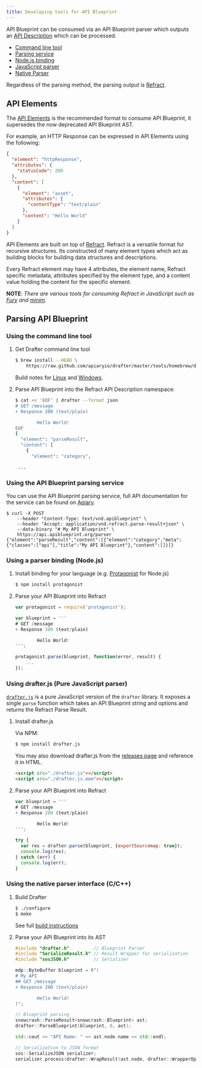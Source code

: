 ```yaml
---
title: Developing tools for API Blueprint
---
```


API Blueprint can be consumed via an API Blueprint parser which outputs an [API Description](https://github.com/refractproject/refract-spec/blob/master/namespaces/api-description-namespace.md) which can be processed.

- [Command line tool](#using-the-command-line-tool)
- [Parsing service](#using-the-api-blueprint-parsing-service)
- [Node.js binding](#using-a-parser-binding-node-js)
- [JavaScript parser](#using-drafter-js-pure-javascript-parser)
- [Native Parser](#using-the-native-parser-interface-c-c)

Regardless of the parsing method, the parsing output is [Refract](https://github.com/refractproject/refract-spec).

## API Elements

The [API Elements](http://api-elements.readthedocs.org/) is the recommended format to consume API Blueprint, it supersedes the now deprecated API Blueprint AST. 

For example, an HTTP Response can be expressed in API Elements using the following:

```json
{
  "element": "httpResponse",
  "attributes": {
    "statusCode": 200
  },
  "content": [
    {
      "element": "asset",
      "attributes": {
        "contentType": "text/plain"
      },
      "content": "Hello World"
    }
  ]
}
```

API Elements are built on top of [Refract](https://github.com/refractproject/refract-spec). Refract is a versatile format for recursive structures. Its constructed of many element types which act as building blocks for building data structures and descriptions.

Every Refract element may have 4 attributes, the element name, Refract specific metadata, attributes specified by the element type, and a content value holding the content for the specific element.

**NOTE**: *There are various tools for consuming Refract in JavaScript such as [Fury](https://github.com/apiaryio/fury.js) and [minim](https://github.com/refractproject/minim).*

## Parsing API Blueprint

### Using the command line tool

1. Get Drafter command line tool

    ```sh
    $ brew install --HEAD \
        https://raw.github.com/apiaryio/drafter/master/tools/homebrew/drafter.rb
    ```

    Build notes for [Linux](https://github.com/apiaryio/drafter#drafter-command-line-tool) and [Windows](https://github.com/apiaryio/drafter/wiki/Building-on-Windows).

2. Parse API Blueprint into the Refract API Description namespace:

    ```sh
    $ cat << 'EOF' | drafter --format json
    # GET /message
    + Response 200 (text/plain)

            Hello World!
    EOF
    {
      "element": "parseResult",
      "content": [
        {
          "element": "category",

     ...
    ```

### Using the API Blueprint parsing service

You can use the API Blueprint parsing service, full API documentation for the service can be found on [Apiary](http://docs.apiblueprintapi.apiary.io/).

```shell
$ curl -X POST
    --header "Content-Type: text/vnd.apiblueprint" \
    --header "Accept: application/vnd.refract.parse-result+json" \
    --data-binary "# My API Blueprint" \
    https://api.apiblueprint.org/parser
{"element":"parseResult","content":[{"element":"category","meta":{"classes":["api"],"title":"My API Blueprint"},"content":[]}]}
```

### Using a parser binding (Node.js)

1. Install binding for your language (e.g. [Protagonist](https://github.com/apiaryio/protagonist) for Node.js)

    ```sh
    $ npm install protagonist
    ```

2. Parse your API Blueprint into Refract

    ```javascript
    var protagonist = require('protagonist');

    var blueprint = '''
    # GET /message
    + Response 200 (text/plain)

            Hello World!
    ''';

    protagonist.parse(blueprint, function(error, result) {
        ...
    });
    ```

### Using drafter.js (Pure JavaScript parser)

[`drafter.js`](https://github.com/apiaryio/drafter#drafterjs) is a pure JavaScript version of the `drafter` library. It exposes a single `parse` function which takes an API Blueprint string and options and returns the Refract Parse Result.

1. Install drafter.js

    Via NPM:

    ```sh
    $ npm install drafter.js
    ```

    You may also download drafter.js from the [releases page](https://github.com/apiaryio/drafter/releases) and reference it in HTML.

    ```html
    <script src="./drafter.js"></script>
    <script src="./drafter.js.mem"></script>
    ```

2. Parse your API Blueprint into Refract

    ```javascript
    var blueprint = '''
    # GET /message
    + Response 200 (text/plain)

            Hello World!
    ''';

    try {
      var res = drafter.parse(blueprint, {exportSourcemap: true});
      console.log(res);
    } catch (err) {
      console.log(err);
    }
    ```

### Using the native parser interface (C/C++)

1. Build Drafter

    ```sh
    $ ./configure
    $ make
    ```

    See full [build instructions](https://github.com/apiaryio/drafter#build)

2. Parse your API Blueprint into its AST

    ```c++
    #include "drafter.h"         // Blueprint Parser
    #include "SerializeResult.h" // Result Wrapper for serialization
    #include "sosJSON.h"         // Serializer

    mdp::ByteBuffer blueprint = R"(
    # My API
    ## GET /message
    + Response 200 (text/plain)

            Hello World!
    )";

    // Blueprint parsing
    snowcrash::ParseResult<snowcrash::Blueprint> ast;
    drafter::ParseBlueprint(blueprint, 0, ast);

    std::cout << "API Name: " << ast.node.name << std::endl;

    // Serialization to JSON format
    sos::SerializeJSON serializer;
    serializer.process(drafter::WrapResult(ast.node, drafter::WrapperOptions(drafter::RefractASTType)), std::cout);
    ```
